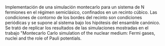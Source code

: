 Implementación de una simulación montecarlo para un sistema de N fermiones en el régimen semiclásico, confinados en un recinto cúbico.
Las condiciones de contorno de los bordes del recinto son condiciones periódicas y se supone al sistema bajo los hipótesis del ensamble
canónico. 
Se trató de replicar los resultados de las simulaciones mostradas en el trabajo "Montecarlo Carlo simulation of the nuclear medium: Fermi gases,
nuclei and the role of Pauli potentials.
